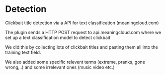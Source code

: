 # Detection

Clickbait title detection via a API for text classification (meaningcloud.com)

The plugin sends a HTTP POST request to api.meaningcloud.com where we set up a text classification model to detect clickbait

We did this by collecting lots of clickbait titles and pasting them all into the training text field.

We also added some specific relevent terms (extreme, pranks, gone wrong,..) and some irrelevant ones (music video etc.)


